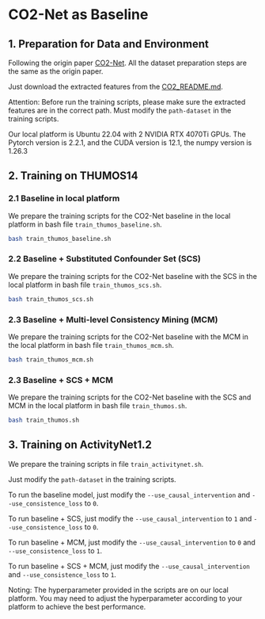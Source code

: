 # CO2-Net as Baseline

## 1. Preparation for Data and Environment

Following the origin paper [CO2-Net](https://github.com/harlanhong/MM2021-CO2-Net/). All the dataset preparation steps are the same as the origin paper.

Just download the extracted features from the [CO2_README.md](./CO2_README.md).

<!-- Out local conda environment is exported as `env.yaml` in [here](./env.yaml)** -->

Attention: Before run the training scripts, please make sure the extracted features are in the correct path. Must modify the `path-dataset` in the training scripts.

Our local platform is Ubuntu 22.04 with 2 NVIDIA RTX 4070Ti GPUs. The Pytorch version is 2.2.1, and the CUDA version is 12.1, the numpy version is 1.26.3

## 2. Training on THUMOS14

### 2.1 Baseline in local platform

We prepare the training scripts for the CO2-Net baseline in the local platform in bash file `train_thumos_baseline.sh`.

```bash
bash train_thumos_baseline.sh
```

### 2.2 Baseline + Substituted Confounder Set (SCS)

We prepare the training scripts for the CO2-Net baseline with the SCS in the local platform in bash file `train_thumos_scs.sh`.

```bash
bash train_thumos_scs.sh
```

### 2.3 Baseline + Multi-level Consistency Mining (MCM)

We prepare the training scripts for the CO2-Net baseline with the MCM in the local platform in bash file `train_thumos_mcm.sh`.

```bash
bash train_thumos_mcm.sh
```

### 2.3 Baseline + SCS + MCM

We prepare the training scripts for the CO2-Net baseline with the SCS and MCM in the local platform in bash file `train_thumos.sh`.

```bash
bash train_thumos.sh
```

## 3. Training on ActivityNet1.2

We prepare the training scripts in file `train_activitynet.sh`.

Just modify the `path-dataset` in the training scripts.

To run the baseline model, just modify the `--use_causal_intervention` and `--use_consistence_loss` to `0`.

To run baseline + SCS, just modify the `--use_causal_intervention` to `1` and `--use_consistence_loss` to `0`.

To run baseline + MCM, just modify the `--use_causal_intervention` to `0` and `--use_consistence_loss` to `1`.

To run baseline + SCS + MCM, just modify the `--use_causal_intervention` and `--use_consistence_loss` to `1`.

Noting: The hyperparameter provided in the scripts are on our local platform. You may need to adjust the hyperparameter according to your platform to achieve the best performance.


